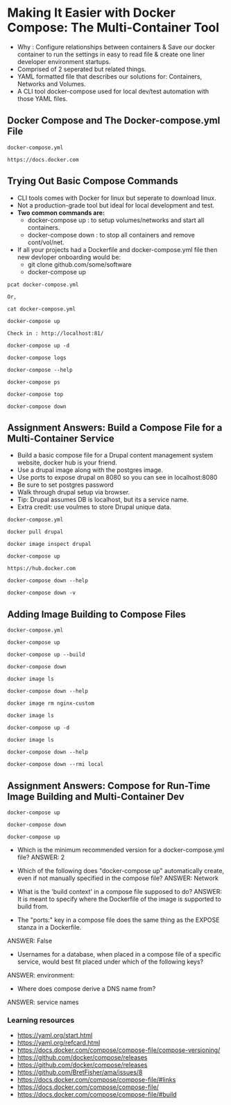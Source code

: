 # Making It Easier with Docker Compose: The Multi-Container Tool

* Why : Configure relationships between containers &
Save our docker container to run the settings in easy to read file & create one liner developer environment startups. 
* Comprised of 2 seperated but related things.
* YAML formatted file that describes our solutions for: 
Containers, Networks and Volumes.
* A CLI tool docker-compose used for local dev/test automation with those YAML files.

## Docker Compose and The Docker-compose.yml File
```
docker-compose.yml

https://docs.docker.com
```

## Trying Out Basic Compose Commands
* CLI tools comes with Docker for linux but seperate to download linux.
* Not a production-grade tool but ideal for local development and test.
* <b>Two common commands are: </b>
     * docker-compose up : to setup volumes/networks and start all containers.
     * docker-compose down : to stop all containers and remove cont/vol/net.
* If all your projects had a Dockerfile and docker-compose.yml file then new devloper onboarding would be: 
  * git clone github.com/some/software
  * docker-compose up


```
pcat docker-compose.yml

Or,

cat docker-compose.yml

docker-compose up

Check in : http://localhost:81/

docker-compose up -d

docker-compose logs

docker-compose --help

docker-compose ps

docker-compose top

docker-compose down
```

## Assignment Answers: Build a Compose File for a Multi-Container Service

* Build a basic compose file for a Drupal content management system website, docker hub is your friend.
* Use a drupal image along with the postgres image.
* Use ports to expose drupal on 8080 so you can see in localhost:8080 
* Be sure to set postgres password
* Walk through drupal setup via browser.
* Tip: Drupal assumes DB is localhost, but its a service name.
* Extra credit: use voulmes to store Drupal unique data.


```
docker-compose.yml

docker pull drupal

docker image inspect drupal

docker-compose up

https://hub.docker.com

docker-compose down --help

docker-compose down -v
```

## Adding Image Building to Compose Files
```
docker-compose.yml

docker-compose up

docker-compose up --build

docker-compose down

docker image ls

docker-compose down --help

docker image rm nginx-custom

docker image ls

docker-compose up -d

docker image ls

docker-compose down --help

docker-compose down --rmi local
```

## Assignment Answers: Compose for Run-Time Image Building and Multi-Container Dev
```
docker-compose up

docker-compose down

docker-compose up
```

* Which is the minimum recommended version for a docker-compose.yml file?
ANSWER: 2
* Which of the following does "docker-compose up" automatically create, even if not manually specified in the compose file?
ANSWER: Network
* What is the 'build context' in a compose file supposed to do?
ANSWER: It is meant to specify where the Dockerfile of the image is supported to build from. 

* The "ports:" key in a compose file does the same thing as the EXPOSE stanza in a Dockerfile.

ANSWER: False

* Usernames for a database, when placed in a compose file of a specific service, would best fit placed under which of the following keys?

ANSWER: environment:

* Where does compose derive a DNS name from?

ANSWER: service names


### Learning resources
* https://yaml.org/start.html
* https://yaml.org/refcard.html
* https://docs.docker.com/compose/compose-file/compose-versioning/
* https://github.com/docker/compose/releases
* https://github.com/docker/compose/releases
* https://github.com/BretFisher/ama/issues/8
* https://docs.docker.com/compose/compose-file/#links
* https://docs.docker.com/compose/compose-file/
* https://docs.docker.com/compose/compose-file/#build

